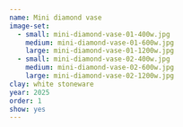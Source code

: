 ```yaml
---
name: Mini diamond vase
image-set:
  - small: mini-diamond-vase-01-400w.jpg
    medium: mini-diamond-vase-01-600w.jpg
    large: mini-diamond-vase-01-1200w.jpg
  - small: mini-diamond-vase-02-400w.jpg
    medium: mini-diamond-vase-02-600w.jpg
    large: mini-diamond-vase-02-1200w.jpg
clay: white stoneware
year: 2025
order: 1
show: yes
---
```

